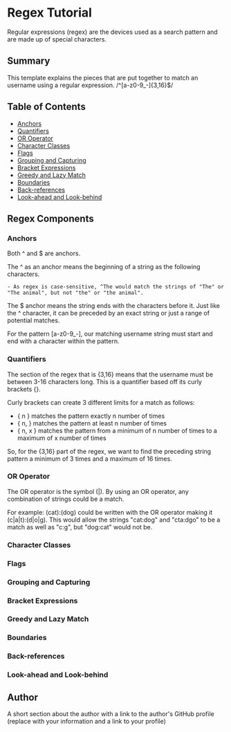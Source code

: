 # Regex Tutorial

Regular expressions (regex) are the devices used as a search pattern and are made up of special characters.

## Summary

This template explains the pieces that are put together to match an username using a regular expression. /^[a-z0-9_-]{3,16}$/


## Table of Contents

- [Anchors](#anchors)
- [Quantifiers](#quantifiers)
- [OR Operator](#or-operator)
- [Character Classes](#character-classes)
- [Flags](#flags)
- [Grouping and Capturing](#grouping-and-capturing)
- [Bracket Expressions](#bracket-expressions)
- [Greedy and Lazy Match](#greedy-and-lazy-match)
- [Boundaries](#boundaries)
- [Back-references](#back-references)
- [Look-ahead and Look-behind](#look-ahead-and-look-behind)

## Regex Components

### Anchors
Both ^ and $ are anchors.

The ^ as an anchor means the beginning of a string as the following characters.

    - As regex is case-sensitive, ^The would match the strings of "The" or "The animal", but not "the" or "the animal".

The $ anchor means the string ends with the characters before it. Just like the ^ character, it can be preceded by an exact string or just a range of potential matches. 

For the pattern [a-z0-9_-], our matching username string must start and end with a character within the pattern.

### Quantifiers

The section of the regex that is {3,16} means that the username must be between 3-16 characters long. This is a quantifier based off its curly brackets {}.

Curly brackets can create 3 different limits for a match as follows:

- { n } matches the pattern exactly n number of times
- { n, } matches the pattern at least n number of times
- { n, x } matches the pattern from a minimum of n number of times to a maximum of x number of times

So, for the {3,16} part of the regex, we want to find the preceding string pattern a minimum of 3 times and a maximum of 16 times. 

### OR Operator

The OR operator is the symbol (|). By using an OR operator, any combination of strings could be a match. 

For example: (cat):(dog) could be written with the OR operator making it (c|a|t):(d|o|g). This would allow the strings "cat:dog" and "cta:dgo" to be a match as well as "c:g", but "dog:cat" would not be.

### Character Classes

### Flags

### Grouping and Capturing

### Bracket Expressions

### Greedy and Lazy Match

### Boundaries

### Back-references

### Look-ahead and Look-behind

## Author

A short section about the author with a link to the author's GitHub profile (replace with your information and a link to your profile)
